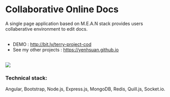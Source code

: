 # Collaborative Online Docs
A single page application based on M.E.A.N stack provides users collaberative environment to edit docs.<br/>
<br />
* DEMO : http://bit.ly/terry-project-cod<br />
* See my other projects : https://yenhsuan.github.io
<br /><br />
<img src = "https://yenhsuan.github.io/img/project-cod.jpg">

### Technical stack:<br />
Angular, Bootstrap, Node.js, Express.js, MongoDB, Redis, Quill.js, Socket.io. 
